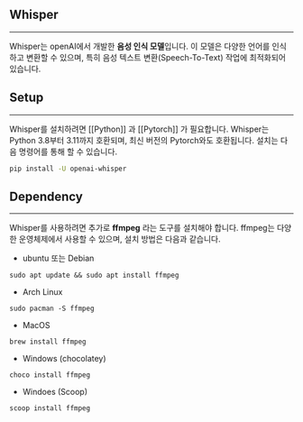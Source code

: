 
## Whisper
---
Whisper는 openAI에서 개발한 **음성 인식 모델**입니다. 이 모델은 다양한 언어를 인식하고 변환할 수 있으며, 특히 음성 텍스트 변환(Speech-To-Text) 작업에 최적화되어 있습니다.

## Setup
---
Whisper를 설치하려면 [[Python]] 과 [[Pytorch]] 가 필요합니다. Whisper는 Python 3.8부터 3.11까지 호환되며, 최신 버전의 Pytorch와도 호환됩니다. 설치는 다음 명령어를 통해 할 수 있습니다.

```bash
pip install -U openai-whisper
```

## Dependency
---
Whisper를 사용하려면 추가로 **ffmpeg** 라는 도구를 설치해야 합니다. ffmpeg는 다양한 운영체제에서 사용할 수 있으며, 설치 방법은 다음과 같습니다.

- ubuntu 또는 Debian

```
sudo apt update && sudo apt install ffmpeg
```

- Arch Linux

```
sudo pacman -S ffmpeg
```

- MacOS

```
brew install ffmpeg
```

- Windows (chocolatey)

```
choco install ffmpeg
```

- Windoes (Scoop)

```
scoop install ffmpeg
```

